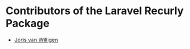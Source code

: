 # Contributors of the Laravel Recurly Package

- [Joris van Willigen](https://github.com/JorisvanW)
